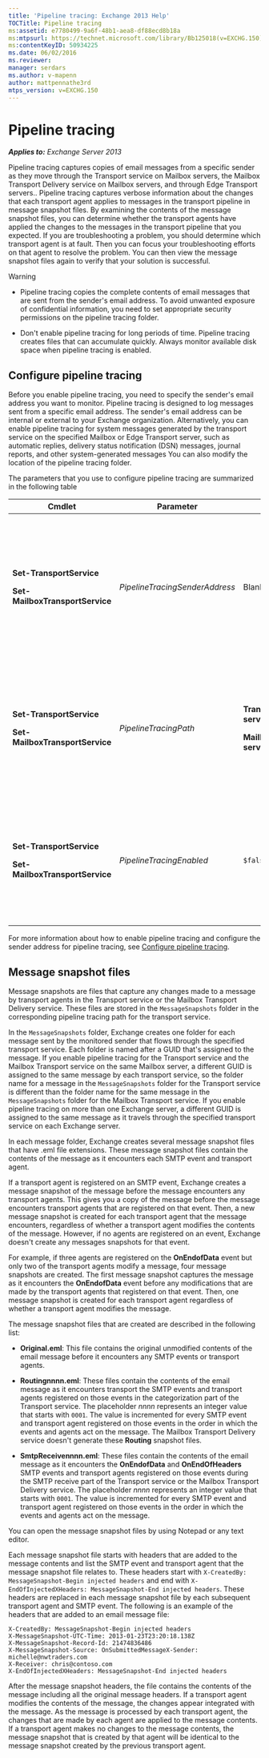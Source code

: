 ```yaml
---
title: 'Pipeline tracing: Exchange 2013 Help'
TOCTitle: Pipeline tracing
ms:assetid: e7780499-9a6f-48b1-aea8-df88ecd8b18a
ms:mtpsurl: https://technet.microsoft.com/library/Bb125018(v=EXCHG.150)
ms:contentKeyID: 50934225
ms.date: 06/02/2016
ms.reviewer: 
manager: serdars
ms.author: v-mapenn
author: mattpennathe3rd
mtps_version: v=EXCHG.150
---
```


# Pipeline tracing

_**Applies to:** Exchange Server 2013_

Pipeline tracing captures copies of email messages from a specific sender as they move through the Transport service on Mailbox servers, the Mailbox Transport Delivery service on Mailbox servers, and through Edge Transport servers.. Pipeline tracing captures verbose information about the changes that each transport agent applies to messages in the transport pipeline in message snapshot files. By examining the contents of the message snapshot files, you can determine whether the transport agents have applied the changes to the messages in the transport pipeline that you expected. If you are troubleshooting a problem, you should determine which transport agent is at fault. Then you can focus your troubleshooting efforts on that agent to resolve the problem. You can then view the message snapshot files again to verify that your solution is successful.

> [!WARNING]
> <UL>
> <LI>
> <P>Pipeline tracing copies the complete contents of email messages that are sent from the sender's email address. To avoid unwanted exposure of confidential information, you need to set appropriate security permissions on the pipeline tracing folder.</P>
> <LI>
> <P>Don't enable pipeline tracing for long periods of time. Pipeline tracing creates files that can accumulate quickly. Always monitor available disk space when pipeline tracing is enabled.</P></LI></UL>

## Configure pipeline tracing

Before you enable pipeline tracing, you need to specify the sender's email address you want to monitor. Pipeline tracing is designed to log messages sent from a specific email address. The sender's email address can be internal or external to your Exchange organization. Alternatively, you can enable pipeline tracing for system messages generated by the transport service on the specified Mailbox or Edge Transport server, such as automatic replies, delivery status notification (DSN) messages, journal reports, and other system-generated messages You can also modify the location of the pipeline tracing folder.

The parameters that you use to configure pipeline tracing are summarized in the following table

<table>
<colgroup>
<col style="width: 25%" />
<col style="width: 25%" />
<col style="width: 25%" />
<col style="width: 25%" />
</colgroup>
<thead>
<tr class="header">
<th>Cmdlet</th>
<th>Parameter</th>
<th>Default value</th>
<th>Description</th>
</tr>
</thead>
<tbody>
<tr class="odd">
<td><p><strong>Set-TransportService</strong></p>
<p><strong>Set-MailboxTransportService</strong></p></td>
<td><p><em>PipelineTracingSenderAddress</em></p></td>
<td><p>Blank (<code>$null</code>)</p></td>
<td><p>Specify the email address of the sender you want to monitor.</p>
<p>Specify the value &quot;&lt;&gt;&quot; to monitor system-generated messages sent by the specified transport service on the server.</p></td>
</tr>
<tr class="even">
<td><p><strong>Set-TransportService</strong></p>
<p><strong>Set-MailboxTransportService</strong></p></td>
<td><p><em>PipelineTracingPath</em></p></td>
<td><p><strong>Transport service</strong>   <code>%ExchangeInstallPath%TransportRoles\Logs\Hub\PipelineTracing</code></p>
<p><strong>Mailbox Transport service</strong>   <code>%ExchangeInstallPath%TransportRoles\Logs\Mailbox\PipelineTracing</code></p></td>
<td><p>The path must be on the local server. UNC paths aren't supported.</p>
<p>The specified path contains the <code>MessageSnapshots</code> folder where pipeline tracing files are stored.</p></td>
</tr>
<tr class="odd">
<td><p><strong>Set-TransportService</strong></p>
<p><strong>Set-MailboxTransportService</strong></p></td>
<td><p><em>PipelineTracingEnabled</em></p></td>
<td><p><code>$false</code></p></td>
<td><p>You can only enable pipeline tracing for the specified transport service on the server after you configure the sender address you want to monitor.</p></td>
</tr>
</tbody>
</table>

For more information about how to enable pipeline tracing and configure the sender address for pipeline tracing, see [Configure pipeline tracing](configure-pipeline-tracing-exchange-2013-help.md).

## Message snapshot files

Message snapshots are files that capture any changes made to a message by transport agents in the Transport service or the Mailbox Transport Delivery service. These files are stored in the `MessageSnapshots` folder in the corresponding pipeline tracing path for the transport service.

In the `MessageSnapshots` folder, Exchange creates one folder for each message sent by the monitored sender that flows through the specified transport service. Each folder is named after a GUID that's assigned to the message. If you enable pipeline tracing for the Transport service and the Mailbox Transport service on the same Mailbox server, a different GUID is assigned to the same message by each transport service, so the folder name for a message in the `MessageSnapshots` folder for the Transport service is different than the folder name for the same message in the `MessageSnapshots` folder for the Mailbox Transport service. If you enable pipeline tracing on more than one Exchange server, a different GUID is assigned to the same message as it travels through the specified transport service on each Exchange server.

In each message folder, Exchange creates several message snapshot files that have .eml file extensions. These message snapshot files contain the contents of the message as it encounters each SMTP event and transport agent.

If a transport agent is registered on an SMTP event, Exchange creates a message snapshot of the message before the message encounters any transport agents. This gives you a copy of the message before the message encounters transport agents that are registered on that event. Then, a new message snapshot is created for each transport agent that the message encounters, regardless of whether a transport agent modifies the contents of the message. However, if no agents are registered on an event, Exchange doesn't create any messages snapshots for that event.

For example, if three agents are registered on the **OnEndofData** event but only two of the transport agents modify a message, four message snapshots are created. The first message snapshot captures the message as it encounters the **OnEndofData** event before any modifications that are made by the transport agents that registered on that event. Then, one message snapshot is created for each transport agent regardless of whether a transport agent modifies the message.

The message snapshot files that are created are described in the following list:

- **Original.eml**: This file contains the original unmodified contents of the email message before it encounters any SMTP events or transport agents.

- **Routingnnnn.eml**: These files contain the contents of the email message as it encounters transport the SMTP events and transport agents registered on those events in the categorization part of the Transport service. The placeholder *nnnn* represents an integer value that starts with `0001`. The value is incremented for every SMTP event and transport agent registered on those events in the order in which the events and agents act on the message. The Mailbox Transport Delivery service doesn't generate these **Routing** snapshot files.

- **SmtpReceivennnn.eml**: These files contain the contents of the email message as it encounters the **OnEndofData** and **OnEndOfHeaders** SMTP events and transport agents registered on those events during the SMTP receive part of the Transport service or the Mailbox Transport Delivery service. The placeholder *nnnn* represents an integer value that starts with `0001`. The value is incremented for every SMTP event and transport agent registered on those events in the order in which the events and agents act on the message.

You can open the message snapshot files by using Notepad or any text editor.

Each message snapshot file starts with headers that are added to the message contents and list the SMTP event and transport agent that the message snapshot file relates to. These headers start with `X-CreatedBy: MessageSnapshot-Begin injected headers` and end with `X-EndOfInjectedXHeaders: MessageSnapshot-End injected headers`. These headers are replaced in each message snapshot file by each subsequent transport agent and SMTP event. The following is an example of the headers that are added to an email message file:

```text
X-CreatedBy: MessageSnapshot-Begin injected headers
X-MessageSnapshot-UTC-Time: 2013-01-23T23:20:18.138Z
X-MessageSnapshot-Record-Id: 21474836486
X-MessageSnapshot-Source: OnSubmittedMessageX-Sender: michelle@nwtraders.com
X-Receiver: chris@contoso.com
X-EndOfInjectedXHeaders: MessageSnapshot-End injected headers
```

After the message snapshot headers, the file contains the contents of the message including all the original message headers. If a transport agent modifies the contents of the message, the changes appear integrated with the message. As the message is processed by each transport agent, the changes that are made by each agent are applied to the message contents. If a transport agent makes no changes to the message contents, the message snapshot that is created by that agent will be identical to the message snapshot created by the previous transport agent.
